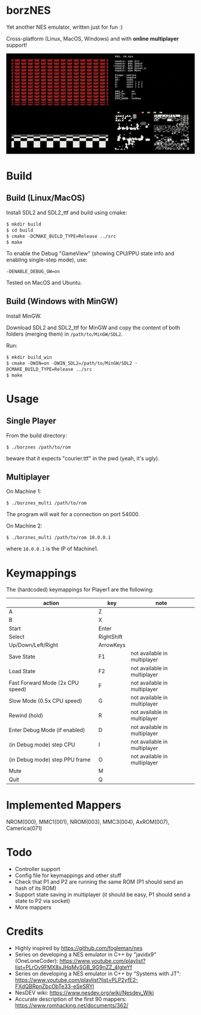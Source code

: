 # borzNES

Yet another NES emulator, written just for fun :)

Cross-platform (Linux, MacOS, Windows) and with **online multiplayer** support!

![screencast](img/screencast.gif)

# Build
## Build (Linux/MacOS)

Install SDL2 and SDL2_ttf and build using cmake:
```
$ mkdir build
$ cd build
$ cmake -DCMAKE_BUILD_TYPE=Release ../src
$ make
```

To enable the Debug "GameView" (showing CPU/PPU state info and enabling single-step mode), use:
```
-DENABLE_DEBUG_GW=on
```

Tested on MacOS and Ubuntu.

## Build (Windows with MinGW)

Install MinGW.

Download SDL2 and SDL2_ttf for MinGW and copy the content of both folders (merging them) in `/path/to/MinGW/SDL2`.

Run:
```
$ mkdir build_win
$ cmake -DWIN=on -DWIN_SDL2=/path/to/MinGW/SDL2 -DCMAKE_BUILD_TYPE=Release ../src
$ make
```

# Usage
## Single Player

From the build directory:

```
$ ./borznes /path/to/rom
```

beware that it expects "courier.ttf" in the pwd (yeah, it's ugly).

## Multiplayer

On Machine 1:
```
$ ./borznes_multi /path/to/rom
```

The program will wait for a connection on port 54000.

On Machine 2:
```
$ ./borznes_multi /path/to/rom 10.0.0.1
```

where `10.0.0.1` is the IP of Machine1.

# Keymappings

The (hardcoded) keymappings for Player1 are the following:

| action                           | key        | note                         |
|----------------------------------|------------|------------------------------|
| A                                | Z          |                              |
| B                                | X          |                              |
| Start                            | Enter      |                              |
| Select                           | RightShift |                              |
| Up/Down/Left/Right               | ArrowKeys  |                              |
| Save State                       | F1         | not available in multiplayer |
| Load State                       | F2         | not available in multiplayer |
| Fast Forward Mode (2x CPU speed) | F          | not available in multiplayer |
| Slow Mode (0.5x CPU speed)       | G          | not available in multiplayer |
| Rewind (hold)                    | R          | not available in multiplayer |
| Enter Debug Mode (if enabled)    | D          | not available in multiplayer |
| (in Debug mode) step CPU         | I          | not available in multiplayer |
| (in Debug mode) step PPU frame   | O          | not available in multiplayer |
| Mute                             | M          |                              |
| Quit                             | Q          |                              |

# Implemented Mappers

NROM(000), MMC1(001), NROM(003), MMC3(004), AxROM(007), Camerica(071)

# Todo
- Controller support
- Config file for keymappings and other stuff
- Check that P1 and P2 are running the same ROM (P1 should send an hash of its ROM)
- Support state saving in multiplayer (it should be easy, P1 should send a state to P2 via socket)
- More mappers

# Credits

- Highly inspired by https://github.com/fogleman/nes
- Series on developing a NES emulator in C++ by "javidx9" (OneLoneCoder): https://www.youtube.com/playlist?list=PLrOv9FMX8xJHqMvSGB_9G9nZZ_4IgteYf
- Series on developing a NES emulator in C++ by "Systems with JT": https://www.youtube.com/playlist?list=PLP2yfE2-FXdQBRpnZbcObTe33-eSeSRYl
- NesDEV wiki: https://www.nesdev.org/wiki/Nesdev_Wiki
- Accurate description of the first 90 mappers: https://www.romhacking.net/documents/362/
